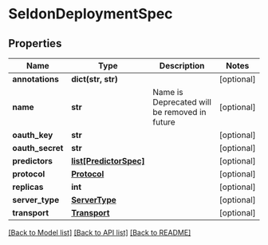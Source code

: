 # SeldonDeploymentSpec

## Properties
Name | Type | Description | Notes
------------ | ------------- | ------------- | -------------
**annotations** | **dict(str, str)** |  | [optional] 
**name** | **str** | Name is Deprecated will be removed in future | [optional] 
**oauth_key** | **str** |  | [optional] 
**oauth_secret** | **str** |  | [optional] 
**predictors** | [**list[PredictorSpec]**](PredictorSpec.md) |  | [optional] 
**protocol** | [**Protocol**](Protocol.md) |  | [optional] 
**replicas** | **int** |  | [optional] 
**server_type** | [**ServerType**](ServerType.md) |  | [optional] 
**transport** | [**Transport**](Transport.md) |  | [optional] 

[[Back to Model list]](../README.md#documentation-for-models) [[Back to API list]](../README.md#documentation-for-api-endpoints) [[Back to README]](../README.md)


